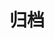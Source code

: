 ---
title: "归档"
description: Mac/Gentoo党，Emacs/Vim异教徒，会写Python/Java/Scala程序, AI调参新手，徽学爱好者，菜鸟摄影师, 热爱葡萄酒。
type: archives
---